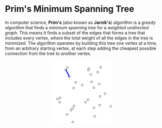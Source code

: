 # Prim's Minimum Spanning Tree

In computer science, <b>Prim's</b> (also known as <b>Jarník's</b>) algorithm is a <i>greedy algorithm</i> that finds a <i>minimum spanning tree</i> for a <i>weighted undirected graph</i>. This means it finds a subset of the edges that forms a tree that includes every vertex, where the total weight of all the edges in the tree is minimized. The algorithm operates by building this tree one vertex at a time, from an arbitrary starting vertex, at each step adding the cheapest possible connection from the tree to another vertex.

<p align="center">
  <img src="img/PrimAlgDemo.gif">
</p>